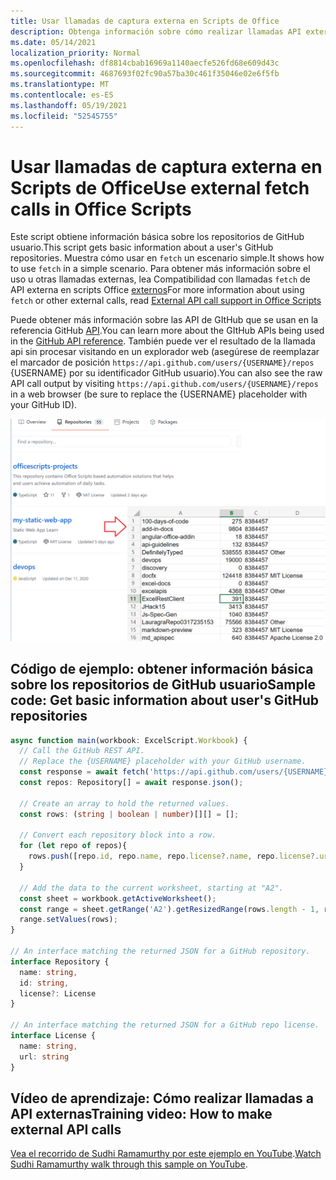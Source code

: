 ```yaml
---
title: Usar llamadas de captura externa en Scripts de Office
description: Obtenga información sobre cómo realizar llamadas API externas en Office scripts.
ms.date: 05/14/2021
localization_priority: Normal
ms.openlocfilehash: df8814cbab16969a1140aecfe526fd68e609d43c
ms.sourcegitcommit: 4687693f02fc90a57ba30c461f35046e02e6f5fb
ms.translationtype: MT
ms.contentlocale: es-ES
ms.lasthandoff: 05/19/2021
ms.locfileid: "52545755"
---
```

# <a name="use-external-fetch-calls-in-office-scripts"></a><span data-ttu-id="74f36-103">Usar llamadas de captura externa en Scripts de Office</span><span class="sxs-lookup"><span data-stu-id="74f36-103">Use external fetch calls in Office Scripts</span></span>

<span data-ttu-id="74f36-104">Este script obtiene información básica sobre los repositorios de GitHub usuario.</span><span class="sxs-lookup"><span data-stu-id="74f36-104">This script gets basic information about a user's GitHub repositories.</span></span> <span data-ttu-id="74f36-105">Muestra cómo usar en `fetch` un escenario simple.</span><span class="sxs-lookup"><span data-stu-id="74f36-105">It shows how to use `fetch` in a simple scenario.</span></span> <span data-ttu-id="74f36-106">Para obtener más información sobre el uso u otras llamadas externas, lea Compatibilidad con llamadas `fetch` de API externa en scripts Office [externos](../../develop/external-calls.md)</span><span class="sxs-lookup"><span data-stu-id="74f36-106">For more information about using `fetch` or other external calls, read [External API call support in Office Scripts](../../develop/external-calls.md)</span></span>

<span data-ttu-id="74f36-107">Puede obtener más información sobre las API de GItHub que se usan en la referencia GitHub [API](https://docs.github.com/rest/reference/repos#list-repositories-for-a-user).</span><span class="sxs-lookup"><span data-stu-id="74f36-107">You can learn more about the GItHub APIs being used in the [GitHub API reference](https://docs.github.com/rest/reference/repos#list-repositories-for-a-user).</span></span> <span data-ttu-id="74f36-108">También puede ver el resultado de la llamada api sin procesar visitando en un explorador web (asegúrese de reemplazar el marcador de posición `https://api.github.com/users/{USERNAME}/repos` {USERNAME} por su identificador GitHub usuario).</span><span class="sxs-lookup"><span data-stu-id="74f36-108">You can also see the raw API call output by visiting `https://api.github.com/users/{USERNAME}/repos` in a web browser (be sure to replace the {USERNAME} placeholder with your GitHub ID).</span></span>

![Ejemplo de obtener información de repositorios](../../images/git.png)

## <a name="sample-code-get-basic-information-about-users-github-repositories"></a><span data-ttu-id="74f36-110">Código de ejemplo: obtener información básica sobre los repositorios de GitHub usuario</span><span class="sxs-lookup"><span data-stu-id="74f36-110">Sample code: Get basic information about user's GitHub repositories</span></span>

```TypeScript
async function main(workbook: ExcelScript.Workbook) {
  // Call the GitHub REST API.
  // Replace the {USERNAME} placeholder with your GitHub username.
  const response = await fetch('https://api.github.com/users/{USERNAME}/repos');
  const repos: Repository[] = await response.json();
  
  // Create an array to hold the returned values.
  const rows: (string | boolean | number)[][] = [];

  // Convert each repository block into a row.
  for (let repo of repos){ 
    rows.push([repo.id, repo.name, repo.license?.name, repo.license?.url])
  }

  // Add the data to the current worksheet, starting at "A2".
  const sheet = workbook.getActiveWorksheet();
  const range = sheet.getRange('A2').getResizedRange(rows.length - 1, rows[0].length - 1);
  range.setValues(rows);
}

// An interface matching the returned JSON for a GitHub repository.
interface Repository {
  name: string,
  id: string,
  license?: License 
}

// An interface matching the returned JSON for a GitHub repo license.
interface License {
  name: string,
  url: string
}
```

## <a name="training-video-how-to-make-external-api-calls"></a><span data-ttu-id="74f36-111">Vídeo de aprendizaje: Cómo realizar llamadas a API externas</span><span class="sxs-lookup"><span data-stu-id="74f36-111">Training video: How to make external API calls</span></span>

<span data-ttu-id="74f36-112">[Vea el recorrido de Sudhi Ramamurthy por este ejemplo en YouTube](https://youtu.be/fulP29J418E).</span><span class="sxs-lookup"><span data-stu-id="74f36-112">[Watch Sudhi Ramamurthy walk through this sample on YouTube](https://youtu.be/fulP29J418E).</span></span>
